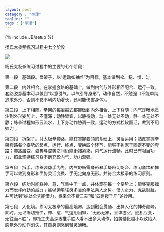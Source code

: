 ```yaml
---
layout: post
category : "拳理"
tagline: ""
tags : ["拳理"]
---
```

{% include JB/setup %}

[杨氏太极拳练习过程中七个阶段](http://mp.weixin.qq.com/s?__biz=MzA5NDE2NDYwNQ==&mid=201503736&idx=1&sn=be6b85ea950d5ab34e808c65df9b940b&scene=1&key=79cf83ea5128c3e5d5d115ed85e85bba9e396a385c16dd3724dae6ca2a92f4c0e193c0f79a264f3bd86d5d465d5c42cf&ascene=0&uin=MTE3OTExMjE0MQ%3D%3D&devicetype=iMac+MacBookPro11%2C1+OSX+OSX+10.10+build(14A389)&version=11020012&pass_ticket=48xy2qwuELYjWREMKF7Ewza0ceaEo2RVPMOPuLZ5p9HDmQ7JGPzyeFTFLMfxZ7Mt)

![](http://mmbiz.qpic.cn/mmbiz/XsIHwruP4k5dsg6tRawK2duGgowJEHomnMC2IJe69thogE9Oht2pP1bdhwKC5z6ecowtGic0KiaQTZpxoic2NAQicA/0)

杨氏太极拳练习过程中的主要的七个阶段：
   
第一段：基础段。盘架子，以“运动如抽丝”为目标，基本做到松、稳、慢、匀。
   
第二段：内外相合。在掌握套路的基础上，做到内气与外形相互配合、运行一致。套路姿势基本可以做到“以意引气，以气引导身形”，动作自然，不勉强（不能单纯追求外形，否则不仅不利内功增长，还可能伤害身体）。
   
第三段：上下相随。拳架的每招每式都能做到内外相合、上下相随；内气舒畅地贯注到外形姿势上，不僵滞；动静皆宜，以静待动，动一处无处不动，静一处无处不静；练拳过程如形云流水，上下身动作协调一致，运动的方式松软圆活，做到不用强力；
   
第四段：拆架子。对太极拳套路，能在掌握要领的基础上，灵活运用；熟练掌握拳架套路每个姿势的起点、运行、终点、变换四个环节，能够不拘泥于固定不变的套路；套路虽变，姿势与姿势之间仍能衔接紧凑，内气运行流畅。此时已有相当功力，照此坚持练习将不断充盈内气，功力渐强。
   
第五段：拆手。练拳姿势手为先，内气舒畅需身形和手势密切配合。练习套路和推手可以做到身形和手势灵活变换、手无定向身无形。并符合太极拳的练习原则。
   
第六段：练功时能将神、意、气集中于一点，并体现在每一个姿势上；能够克服拙力而发挥内劲的威力；能够运用轻灵多变的手法乘人之势、借人之力、克敌制胜，并可达到“妙处全凭能借力，得来全不费工夫”和“四两拨千斤”的妙用。
   
第七段：入化境。练习太极拳的最高境界，达到融会贯通、出神入化的神奇颠峰。此时，无论练功搭手，神、意、气运用自如，“无形无象，全体透空，随机应变，无往而不胜”，即指工夫高深者推手胜人看不出多大动作，招势越化越小以致给人感觉外形动作消失，其自身则感到轻灵通畅。